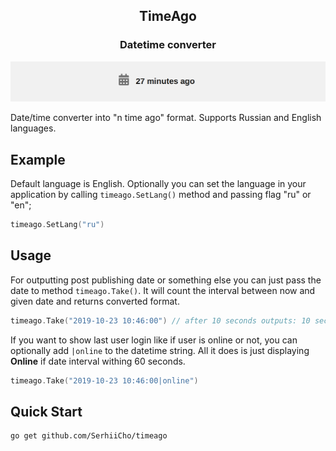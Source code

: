 <h2 align="center">TimeAgo</h2>
<h3 align="center">Datetime converter</h3>

![clothing shop](https://github.com/SerhiiCho/timeago/blob/master/.github/example.png?raw=true)

Date/time converter into "n time ago" format. Supports Russian and English languages.

## Example

Default language is English. Optionally you can set the language in your application by calling `timeago.SetLang()` method and passing flag "ru" or "en";

```go
timeago.SetLang("ru")
```

## Usage

For outputting post publishing date or something else you can just pass the date to method `timeago.Take()`. It will count the interval between now and given date and returns converted format.

```go
timeago.Take("2019-10-23 10:46:00") // after 10 seconds outputs: 10 seconds ago
```

If you want to show last user login like if user is online or not, you can optionally add `|online` to the datetime string. All it does is just displaying **Online** if date interval withing 60 seconds.

```go
timeago.Take("2019-10-23 10:46:00|online")
```

## Quick Start

```bash
go get github.com/SerhiiCho/timeago
```

